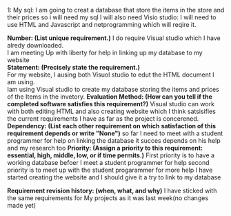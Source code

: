 1: My sql: I am going to creat a database that store the items in the store and their prices so i will need my sql
 I will also need Visio studio: I will need to use HTML and Javascript and netprogramming which will reqire it.
 
**Number: (List unique requirement.)**
I do require Visual studio which I have alredy downloaded.\
I am meeting Up with liberty for help in linking up my database to my website\
**Statement: (Precisely state the requirement.)**\
For my website, I ausing both Visuol studio to edut the HTML document I am using. \
Iam using Visual studio to create my database storing the items and prices of the Items in the invetory.
**Evaluation Method: (How can you tell if the completed software satisfies this requirement?)**
Visual studio can work with both editing HTML and also creating website which I think satsisifies the current requirements I have as far as the project is concerened.
**Dependency: (List each other requirement on which satisfaction of this requirement depends or write "None")**
so far I need to meet with a student programmer for help on linking the database it succes depends on his help and my research too
**Priority: (Assign a priority to this requirement: essential, high, middle, low, or if time permits.)**
First priority is to have a working database befoer I meet a student programmer for help
second priority is to meet up with the student progarammer for more help
I have started creating the website and I should give it a try to link to my database

**Requirement revision history: (when, what, and why)**
I have sticked with the same requirements for My projects as it was last week(no changes made yet)
